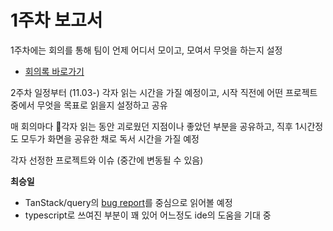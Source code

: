 # 1주차 보고서

1주차에는 회의를 통해 팀이 언제 어디서 모이고, 모여서 무엇을 하는지 설정

- [회의록 바로가기](https://docs.google.com/document/d/1gus4xQ854Sc9UpVQKPqUp_pA5Li2abAJ6lwOjiY4crg/edit?tab=t.0#heading=h.wafyrozcj9q3)

2주차 일정부터 (11.03-) 각자 읽는 시간을 가질 예정이고, 시작 직전에 어떤 프로젝트 중에서 무엇을 목표로 읽을지 설정하고 공유

매 회의마다 각자 읽는 동안 괴로웠던 지점이나 좋았던 부분을 공유하고, 직후 1시간정도 모두가 화면을 공유한 채로 독서 시간을 가질 예정

각자 선정한 프로젝트와 이슈 (중간에 변동될 수 있음)

**최승일**

- TanStack/query의 [bug report](https://github.com/TanStack/query/issues/8249)를 중심으로 읽어볼 예정
- typescript로 쓰여진 부분이 꽤 있어 어느정도 ide의 도움을 기대 중
